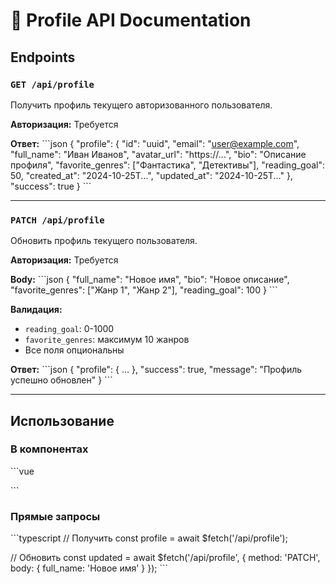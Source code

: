 # 👤 Profile API Documentation

## Endpoints

### `GET /api/profile`

Получить профиль текущего авторизованного пользователя.

**Авторизация:** Требуется

**Ответ:**
\`\`\`json
{
  "profile": {
    "id": "uuid",
    "email": "user@example.com",
    "full_name": "Иван Иванов",
    "avatar_url": "https://...",
    "bio": "Описание профиля",
    "favorite_genres": ["Фантастика", "Детективы"],
    "reading_goal": 50,
    "created_at": "2024-10-25T...",
    "updated_at": "2024-10-25T..."
  },
  "success": true
}
\`\`\`

---

### `PATCH /api/profile`

Обновить профиль текущего пользователя.

**Авторизация:** Требуется

**Body:**
\`\`\`json
{
  "full_name": "Новое имя",
  "bio": "Новое описание",
  "favorite_genres": ["Жанр 1", "Жанр 2"],
  "reading_goal": 100
}
\`\`\`

**Валидация:**
- `reading_goal`: 0-1000
- `favorite_genres`: максимум 10 жанров
- Все поля опциональны

**Ответ:**
\`\`\`json
{
  "profile": { ... },
  "success": true,
  "message": "Профиль успешно обновлен"
}
\`\`\`

---

## Использование

### В компонентах

\`\`\`vue
<script setup>
const { fetchProfile, updateProfile } = useProfile();

// Получить профиль
const { data, pending, refresh } = fetchProfile();

// Обновить профиль
const handleUpdate = async () => {
  await updateProfile({
    full_name: 'Новое имя',
    reading_goal: 50
  });
  refresh();
};
</script>
\`\`\`

### Прямые запросы

\`\`\`typescript
// Получить
const profile = await $fetch('/api/profile');

// Обновить
const updated = await $fetch('/api/profile', {
  method: 'PATCH',
  body: { full_name: 'Новое имя' }
});
\`\`\`

